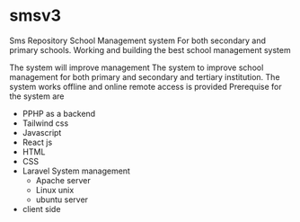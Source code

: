 # smsv3
Sms Repository
School Management system
For both secondary and primary schools.
Working and building the best school management system 

The system will improve management 
The system to improve school management for both primary and secondary and tertiary institution.
The system works offline and online remote access is provided 
Prerequise for the system are 
- PPHP as a backend
- Tailwind css
- Javascript
- React js
- HTML
- CSS
- Laravel
  System management
  - Apache server
  - Linux unix
  - ubuntu server
- client side
 
 
